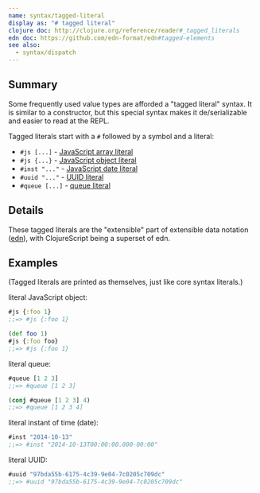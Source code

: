 ```yaml
---
name: syntax/tagged-literal
display as: "# tagged literal"
clojure doc: http://clojure.org/reference/reader#_tagged_literals
edn doc: https://github.com/edn-format/edn#tagged-elements
see also:
  - syntax/dispatch
---
```


## Summary

Some frequently used value types are afforded a "tagged literal" syntax. It is
similar to a constructor, but this special syntax makes it de/serializable and
easier to read at the REPL.

Tagged literals start with a `#` followed by a symbol and a literal:

- `#js [...]` - [JavaScript array literal](doc:syntax/js-literal)
- `#js {...}` - [JavaScript object literal](doc:syntax/js-literal)
- `#inst "..."` - [JavaScript date literal](doc:syntax/inst-literal)
- `#uuid "..."` - [UUID literal](doc:syntax/uuid-literal)
- `#queue [...]` - [queue literal](doc:syntax/queue-literal)

## Details

These tagged literals are the "extensible" part of extensible data notation
([edn]), with ClojureScript being a superset of edn.

[edn]:https://github.com/edn-format/edn#tagged-elements

## Examples

(Tagged literals are printed as themselves, just like core syntax literals.)

literal JavaScript object:

```clj
#js {:foo 1}
;;=> #js {:foo 1}

(def foo 1)
#js {:foo foo}
;;=> #js {:foo 1}
```

literal queue:

```clj
#queue [1 2 3]
;;=> #queue [1 2 3]

(conj #queue [1 2 3] 4)
;;=> #queue [1 2 3 4]
```

literal instant of time (date):

```clj
#inst "2014-10-13"
;;=> #inst "2014-10-13T00:00:00.000-00:00"
```

literal UUID:

```clj
#uuid "97bda55b-6175-4c39-9e04-7c0205c709dc"
;;=> #uuid "97bda55b-6175-4c39-9e04-7c0205c709dc"
```
